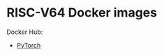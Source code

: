 # RISC-V64 Docker images

Docker Hub:

- [PyTorch](https://hub.docker.com/repository/docker/jaxvanyang/rv-pytorch)
